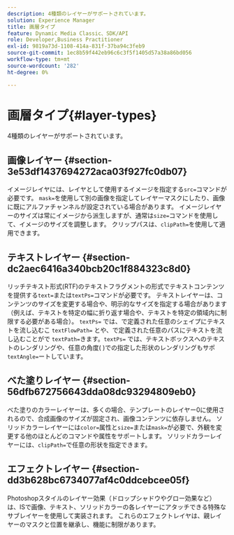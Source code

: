 ```yaml
---
description: 4種類のレイヤーがサポートされています。
solution: Experience Manager
title: 画層タイプ
feature: Dynamic Media Classic、SDK/API
role: Developer,Business Practitioner
exl-id: 9819a73d-1108-414a-831f-37ba94c3feb9
source-git-commit: 1ec8b59f442eb96c6c3f5f1405d57a38a86bd056
workflow-type: tm+mt
source-wordcount: '282'
ht-degree: 0%

---
```


# 画層タイプ{#layer-types}

4種類のレイヤーがサポートされています。

## 画像レイヤー {#section-3e53df1437694272aca03f927fc0db07}

イメージレイヤには、レイヤとして使用するイメージを指定する`src=`コマンドが必要です。 `mask=`を使用して別の画像を指定してレイヤーマスクにしたり、画像に既にアルファチャンネルが設定されている場合があります。 イメージレイヤーのサイズは常にイメージから派生しますが、通常は`size=`コマンドを使用して、イメージのサイズを調整します。 クリップパスは、`clipPath=`を使用して適用できます。

## テキストレイヤー {#section-dc2aec6416a340bcb20c1f884323c8d0}

リッチテキスト形式(RTF)のテキストフラグメントの形式でテキストコンテンツを提供する`text=`または`textPs=`コマンドが必要です。 テキストレイヤーは、コンテンツのサイズを変更する場合や、明示的なサイズを指定する場合があります（例えば、テキストを特定の幅に折り返す場合や、テキストを特定の領域内に制限する必要がある場合）。 `textPs=` では、で定義された任意のシェイプにテキストを流し込むこ `textFlowPath=` とや、で定義された任意のパスにテキストを流し込むことがで `textPath=`きます。`textPs=` では、テキストボックスへのテキストのレンダリングや、任意の角度( )での指定した形状のレンダリングもサポ `textAngle=`ートしています。

## べた塗りレイヤー {#section-56dfb672756643dda08dc93294809eb0}

べた塗りのカラーレイヤーは、多くの場合、テンプレートのレイヤー0に使用されるので、合成画像のサイズが固定され、画像コンテンツに依存しません。 ソリッドカラーレイヤーには`color=`属性と`size=`または`mask=`が必要で、外観を変更する他のほとんどのコマンドや属性をサポートします。 ソリッドカラーレイヤーには、`clipPath=`で任意の形状を指定できます。

## エフェクトレイヤー {#section-dd3b628bc6734077af4c0ddcebcee05f}

Photoshopスタイルのレイヤー効果（ドロップシャドウやグロー効果など）は、ISで画像、テキスト、ソリッドカラーの各レイヤーにアタッチできる特殊なサブレイヤーを使用して実装されます。 これらのエフェクトレイヤは、親レイヤーのマスクと位置を継承し、機能に制限があります。
